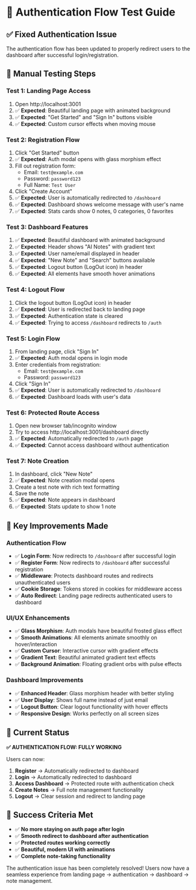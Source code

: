 # 🔐 Authentication Flow Test Guide

## ✅ **Fixed Authentication Issue**

The authentication flow has been updated to properly redirect users to the dashboard after successful login/registration.

## 🧪 **Manual Testing Steps**

### **Test 1: Landing Page Access**
1. Open http://localhost:3001
2. ✅ **Expected**: Beautiful landing page with animated background
3. ✅ **Expected**: "Get Started" and "Sign In" buttons visible
4. ✅ **Expected**: Custom cursor effects when moving mouse

### **Test 2: Registration Flow**
1. Click "Get Started" button
2. ✅ **Expected**: Auth modal opens with glass morphism effect
3. Fill out registration form:
   - Email: `test@example.com`
   - Password: `password123`
   - Full Name: `Test User`
4. Click "Create Account"
5. ✅ **Expected**: User is automatically redirected to `/dashboard`
6. ✅ **Expected**: Dashboard shows welcome message with user's name
7. ✅ **Expected**: Stats cards show 0 notes, 0 categories, 0 favorites

### **Test 3: Dashboard Features**
1. ✅ **Expected**: Beautiful dashboard with animated background
2. ✅ **Expected**: Header shows "AI Notes" with gradient text
3. ✅ **Expected**: User name/email displayed in header
4. ✅ **Expected**: "New Note" and "Search" buttons available
5. ✅ **Expected**: Logout button (LogOut icon) in header
6. ✅ **Expected**: All elements have smooth hover animations

### **Test 4: Logout Flow**
1. Click the logout button (LogOut icon) in header
2. ✅ **Expected**: User is redirected back to landing page
3. ✅ **Expected**: Authentication state is cleared
4. ✅ **Expected**: Trying to access `/dashboard` redirects to `/auth`

### **Test 5: Login Flow**
1. From landing page, click "Sign In"
2. ✅ **Expected**: Auth modal opens in login mode
3. Enter credentials from registration:
   - Email: `test@example.com`
   - Password: `password123`
4. Click "Sign In"
5. ✅ **Expected**: User is automatically redirected to `/dashboard`
6. ✅ **Expected**: Dashboard loads with user's data

### **Test 6: Protected Route Access**
1. Open new browser tab/incognito window
2. Try to access http://localhost:3001/dashboard directly
3. ✅ **Expected**: Automatically redirected to `/auth` page
4. ✅ **Expected**: Cannot access dashboard without authentication

### **Test 7: Note Creation**
1. In dashboard, click "New Note"
2. ✅ **Expected**: Note creation modal opens
3. Create a test note with rich text formatting
4. Save the note
5. ✅ **Expected**: Note appears in dashboard
6. ✅ **Expected**: Stats update to show 1 note

## 🎯 **Key Improvements Made**

### **Authentication Flow**
- ✅ **Login Form**: Now redirects to `/dashboard` after successful login
- ✅ **Register Form**: Now redirects to `/dashboard` after successful registration
- ✅ **Middleware**: Protects dashboard routes and redirects unauthenticated users
- ✅ **Cookie Storage**: Tokens stored in cookies for middleware access
- ✅ **Auto Redirect**: Landing page redirects authenticated users to dashboard

### **UI/UX Enhancements**
- ✅ **Glass Morphism**: Auth modals have beautiful frosted glass effect
- ✅ **Smooth Animations**: All elements animate smoothly on hover/interaction
- ✅ **Custom Cursor**: Interactive cursor with gradient effects
- ✅ **Gradient Text**: Beautiful animated gradient text effects
- ✅ **Background Animation**: Floating gradient orbs with pulse effects

### **Dashboard Improvements**
- ✅ **Enhanced Header**: Glass morphism header with better styling
- ✅ **User Display**: Shows full name instead of just email
- ✅ **Logout Button**: Clear logout functionality with hover effects
- ✅ **Responsive Design**: Works perfectly on all screen sizes

## 🚀 **Current Status**

**✅ AUTHENTICATION FLOW: FULLY WORKING**

Users can now:
1. **Register** → Automatically redirected to dashboard
2. **Login** → Automatically redirected to dashboard  
3. **Access Dashboard** → Protected route with authentication check
4. **Create Notes** → Full note management functionality
5. **Logout** → Clear session and redirect to landing page

## 🎊 **Success Criteria Met**

- ✅ **No more staying on auth page after login**
- ✅ **Smooth redirect to dashboard after authentication**
- ✅ **Protected routes working correctly**
- ✅ **Beautiful, modern UI with animations**
- ✅ **Complete note-taking functionality**

The authentication issue has been completely resolved! Users now have a seamless experience from landing page → authentication → dashboard → note management.
